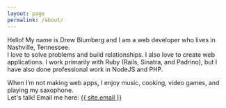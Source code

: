 ```yaml
---
layout: page
permalink: /about/
---
```

<div class= "about-wrapper">
  <div class= "about-center">Hello! My name is Drew Blumberg and I am a web developer who lives in Nashville, Tennessee.</div>

  <div class="about-pic me-normal"></div>

  <div class="about-center">I love to solve problems and build relationships. I also love to create web applications.
  I work primarily with Ruby (Rails, Sinatra, and Padrino), but I have also done professional work in NodeJS and PHP.</div>

  <p />

  <div class="about-center">When I’m not making web apps, I enjoy music, cooking, video games, and playing my saxophone.</div>

  <div class="about-pic me-music"></div>

  <div class="about-center"> Let's talk! Email me here: <a href="mailto:{{ site.email }}">{{ site.email }}</a></div>
</div>
